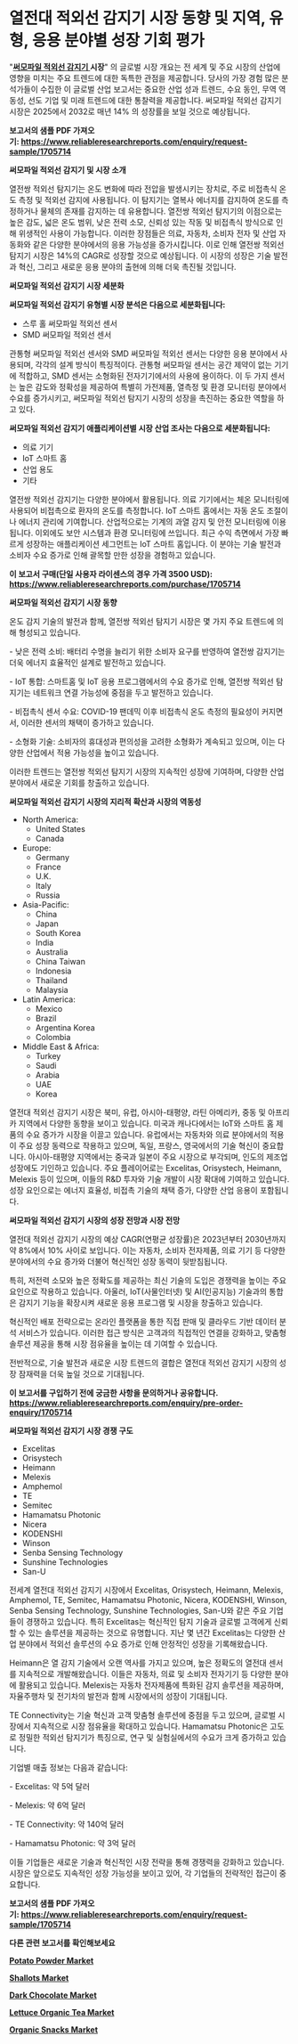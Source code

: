 <p><h1>열전대 적외선 감지기 시장 동향 및 지역, 유형, 응용 분야별 성장 기회 평가</h1></p><p>"<strong><a href="https://www.reliableresearchreports.com/thermopile-infrared-detector-r1705714?utm_campaign=105&utm_medium=7&utm_source=Github&utm_content=ia&utm_term=15022025&utm_id=thermopile-infrared-detector">써모파일 적외선 감지기&nbsp;</a></strong><strong>시장</strong>" 의 글로벌 시장 개요는 전 세계 및 주요 시장의 산업에 영향을 미치는 주요 트렌드에 대한 독특한 관점을 제공합니다. 당사의 가장 경험 많은 분석가들이 수집한 이 글로벌 산업 보고서는 중요한 산업 성과 트렌드, 수요 동인, 무역 역동성, 선도 기업 및 미래 트렌드에 대한 통찰력을 제공합니다. 써모파일 적외선 감지기 시장은 2025에서 2032로 매년 14% 의 성장률을 보일 것으로 예상됩니다.&nbsp;</p>
<p><strong>보고서의 샘플 PDF 가져오기:&nbsp;<a href="https://www.reliableresearchreports.com/enquiry/request-sample/1705714?utm_campaign=105&utm_medium=7&utm_source=Github&utm_content=ia&utm_term=15022025&utm_id=thermopile-infrared-detector">https://www.reliableresearchreports.com/enquiry/request-sample/1705714</a></strong></p>
<p><strong>써모파일 적외선 감지기 및 시장 소개</strong></p>
<p><p>열전쌍 적외선 탐지기는 온도 변화에 따라 전압을 발생시키는 장치로, 주로 비접촉식 온도 측정 및 적외선 감지에 사용됩니다. 이 탐지기는 열복사 에너지를 감지하여 온도를 측정하거나 물체의 존재를 감지하는 데 유용합니다. 열전쌍 적외선 탐지기의 이점으로는 높은 감도, 넓은 온도 범위, 낮은 전력 소모, 신뢰성 있는 작동 및 비접촉식 방식으로 인해 위생적인 사용이 가능합니다. 이러한 장점들은 의료, 자동차, 소비자 전자 및 산업 자동화와 같은 다양한 분야에서의 응용 가능성을 증가시킵니다. 이로 인해 열전쌍 적외선 탐지기 시장은 14%의 CAGR로 성장할 것으로 예상됩니다. 이 시장의 성장은 기술 발전과 혁신, 그리고 새로운 응용 분야의 출현에 의해 더욱 촉진될 것입니다.</p></p>
<p><strong>써모파일 적외선 감지기 시장 세분화</strong></p>
<p><strong>써모파일 적외선 감지기 유형별 시장 분석은 다음으로 세분화됩니다:</strong></p>
<p><ul><li>스루 홀 써모파일 적외선 센서</li><li>SMD 써모파일 적외선 센서</li></ul></p>
<p><p>관통형 써모파일 적외선 센서와 SMD 써모파일 적외선 센서는 다양한 응용 분야에서 사용되며, 각각의 설계 방식이 특징적이다. 관통형 써모파일 센서는 공간 제약이 없는 기기에 적합하고, SMD 센서는 소형화된 전자기기에서의 사용에 용이하다. 이 두 가지 센서는 높은 감도와 정확성을 제공하여 특별히 가전제품, 열측정 및 환경 모니터링 분야에서 수요를 증가시키고, 써모파일 적외선 탐지기 시장의 성장을 촉진하는 중요한 역할을 하고 있다.</p></p>
<p><strong>써모파일 적외선 감지기 애플리케이션별 시장 산업 조사는 다음으로 세분화됩니다:</strong></p>
<p><ul><li>의료 기기</li><li>IoT 스마트 홈</li><li>산업 용도</li><li>기타</li></ul></p>
<p><p>열전쌍 적외선 감지기는 다양한 분야에서 활용됩니다. 의료 기기에서는 체온 모니터링에 사용되어 비접촉으로 환자의 온도를 측정합니다. IoT 스마트 홈에서는 자동 온도 조절이나 에너지 관리에 기여합니다. 산업적으로는 기계의 과열 감지 및 안전 모니터링에 이용됩니다. 이외에도 보안 시스템과 환경 모니터링에 쓰입니다. 최근 수익 측면에서 가장 빠르게 성장하는 애플리케이션 세그먼트는 IoT 스마트 홈입니다. 이 분야는 기술 발전과 소비자 수요 증가로 인해 괄목할 만한 성장을 경험하고 있습니다.</p></p>
<p><strong>이 보고서 구매(단일 사용자 라이센스의 경우 가격 3500 USD): <a href="https://www.reliableresearchreports.com/purchase/1705714?utm_campaign=105&utm_medium=7&utm_source=Github&utm_content=ia&utm_term=15022025&utm_id=thermopile-infrared-detector">https://www.reliableresearchreports.com/purchase/1705714</a></strong></p>
<p><strong>써모파일 적외선 감지기 시장 동향</strong></p>
<p><p>온도 감지 기술의 발전과 함께, 열전쌍 적외선 탐지기 시장은 몇 가지 주요 트렌드에 의해 형성되고 있습니다. </p><p>- 낮은 전력 소비: 배터리 수명을 늘리기 위한 소비자 요구를 반영하여 열전쌍 감지기는 더욱 에너지 효율적인 설계로 발전하고 있습니다.</p><p>- IoT 통합: 스마트홈 및 IoT 응용 프로그램에서의 수요 증가로 인해, 열전쌍 적외선 탐지기는 네트워크 연결 가능성에 중점을 두고 발전하고 있습니다.</p><p>- 비접촉식 센서 수요: COVID-19 팬데믹 이후 비접촉식 온도 측정의 필요성이 커지면서, 이러한 센서의 채택이 증가하고 있습니다.</p><p>- 소형화 기술: 소비자의 휴대성과 편의성을 고려한 소형화가 계속되고 있으며, 이는 다양한 산업에서 적용 가능성을 높이고 있습니다.</p><p>이러한 트렌드는 열전쌍 적외선 탐지기 시장의 지속적인 성장에 기여하며, 다양한 산업 분야에서 새로운 기회를 창출하고 있습니다.</p></p>
<p><strong>써모파일 적외선 감지기 시장의 지리적 확산과 시장의 역동성</strong></p>
<p><ul>
    <li>
        North America:
        <ul>
            <li>United States</li>
            <li>Canada</li>
        </ul>
    </li>
    <li>
        Europe:
        <ul>
            <li>Germany</li>
            <li>France</li>
            <li>U.K.</li>
            <li>Italy</li>
            <li>Russia</li>
        </ul>
    </li>
    <li>
        Asia-Pacific:
        <ul>
            <li>China</li>
            <li>Japan</li>
            <li>South Korea</li>
            <li>India</li>
            <li>Australia</li>
            <li>China Taiwan</li>
            <li>Indonesia</li>
            <li>Thailand</li>
            <li>Malaysia</li>
        </ul>
    </li>
    <li>
        Latin America:
        <ul>
            <li>Mexico</li>
            <li>Brazil</li>
            <li>Argentina Korea</li>
            <li>Colombia</li>
        </ul>
    </li>
    <li>
        Middle East & Africa:
        <ul>
            <li>Turkey</li>
            <li>Saudi</li>
            <li>Arabia</li>
            <li>UAE</li>
            <li>Korea</li>
        </ul>
    </li>
    </ul></p>
<p><p>열전대 적외선 감지기 시장은 북미, 유럽, 아시아-태평양, 라틴 아메리카, 중동 및 아프리카 지역에서 다양한 동향을 보이고 있습니다. 미국과 캐나다에서는 IoT와 스마트 홈 제품의 수요 증가가 시장을 이끌고 있습니다. 유럽에서는 자동차와 의료 분야에서의 적용이 주요 성장 동력으로 작용하고 있으며, 독일, 프랑스, 영국에서의 기술 혁신이 중요합니다. 아시아-태평양 지역에서는 중국과 일본이 주요 시장으로 부각되며, 인도의 제조업 성장에도 기인하고 있습니다. 주요 플레이어로는 Excelitas, Orisystech, Heimann, Melexis 등이 있으며, 이들의 R&D 투자와 기술 개발이 시장 확대에 기여하고 있습니다. 성장 요인으로는 에너지 효율성, 비접촉 기술의 채택 증가, 다양한 산업 응용이 포함됩니다.</p></p>
<p><strong>써모파일 적외선 감지기 시장의 성장 전망과 시장 전망</strong></p>
<p><p>열전대 적외선 감지기 시장의 예상 CAGR(연평균 성장률)은 2023년부터 2030년까지 약 8%에서 10% 사이로 보입니다. 이는 자동차, 소비자 전자제품, 의료 기기 등 다양한 분야에서의 수요 증가와 더불어 혁신적인 성장 동력이 뒷받침됩니다. </p><p>특히, 저전력 소모와 높은 정확도를 제공하는 최신 기술의 도입은 경쟁력을 높이는 주요 요인으로 작용하고 있습니다. 아울러, IoT(사물인터넷) 및 AI(인공지능) 기술과의 통합은 감지기 기능을 확장시켜 새로운 응용 프로그램 및 시장을 창출하고 있습니다.</p><p>혁신적인 배포 전략으로는 온라인 플랫폼을 통한 직접 판매 및 클라우드 기반 데이터 분석 서비스가 있습니다. 이러한 접근 방식은 고객과의 직접적인 연결을 강화하고, 맞춤형 솔루션 제공을 통해 시장 점유율을 높이는 데 기여할 수 있습니다. </p><p>전반적으로, 기술 발전과 새로운 시장 트렌드의 결합은 열전대 적외선 감지기 시장의 성장 잠재력을 더욱 높일 것으로 기대됩니다.</p></p>
<p><strong>이 보고서를 구입하기 전에 궁금한 사항을 문의하거나 공유합니다. <a href="https://www.reliableresearchreports.com/enquiry/pre-order-enquiry/1705714?utm_campaign=105&utm_medium=7&utm_source=Github&utm_content=ia&utm_term=15022025&utm_id=thermopile-infrared-detector">https://www.reliableresearchreports.com/enquiry/pre-order-enquiry/1705714</a></strong></p>
<p><strong>써모파일 적외선 감지기 시장 경쟁 구도</strong></p>
<p><ul><li>Excelitas</li><li>Orisystech</li><li>Heimann</li><li>Melexis</li><li>Amphemol</li><li>TE</li><li>Semitec</li><li>Hamamatsu Photonic</li><li>Nicera</li><li>KODENSHI</li><li>Winson</li><li>Senba Sensing Technology</li><li>Sunshine Technologies</li><li>San-U</li></ul></p>
<p><p>전세계 열전대 적외선 감지기 시장에서 Excelitas, Orisystech, Heimann, Melexis, Amphemol, TE, Semitec, Hamamatsu Photonic, Nicera, KODENSHI, Winson, Senba Sensing Technology, Sunshine Technologies, San-U와 같은 주요 기업들이 경쟁하고 있습니다. 특히 Excelitas는 혁신적인 탐지 기술과 글로벌 고객에게 신뢰할 수 있는 솔루션을 제공하는 것으로 유명합니다. 지난 몇 년간 Excelitas는 다양한 산업 분야에서 적외선 솔루션의 수요 증가로 인해 안정적인 성장을 기록해왔습니다.</p><p>Heimann은 열 감지 기술에서 오랜 역사를 가지고 있으며, 높은 정확도의 열전대 센서를 지속적으로 개발해왔습니다. 이들은 자동차, 의료 및 소비자 전자기기 등 다양한 분야에 활용되고 있습니다. Melexis는 자동차 전자제품에 특화된 감지 솔루션을 제공하며, 자율주행차 및 전기차의 발전과 함께 시장에서의 성장이 기대됩니다.</p><p>TE Connectivity는 기술 혁신과 고객 맞춤형 솔루션에 중점을 두고 있으며, 글로벌 시장에서 지속적으로 시장 점유율을 확대하고 있습니다. Hamamatsu Photonic은 고도로 정밀한 적외선 탐지기가 특징으로, 연구 및 실험실에서의 수요가 크게 증가하고 있습니다.</p><p>기업별 매출 정보는 다음과 같습니다:</p><p>- Excelitas: 약 5억 달러</p><p>- Melexis: 약 6억 달러</p><p>- TE Connectivity: 약 140억 달러</p><p>- Hamamatsu Photonic: 약 3억 달러</p><p>이들 기업들은 새로운 기술과 혁신적인 시장 전략을 통해 경쟁력을 강화하고 있습니다. 시장은 앞으로도 지속적인 성장 가능성을 보이고 있어, 각 기업들의 전략적인 접근이 중요합니다.</p></p>
<p><strong>보고서의 샘플 PDF 가져오기:&nbsp;<a href="https://www.reliableresearchreports.com/enquiry/request-sample/1705714?utm_campaign=105&utm_medium=7&utm_source=Github&utm_content=ia&utm_term=15022025&utm_id=thermopile-infrared-detector">https://www.reliableresearchreports.com/enquiry/request-sample/1705714</a></strong></p>
<p><strong></strong></p>
<p><strong></strong></p>
<p><strong></strong></p>
<p><strong></strong></p>
<p><strong>다른 관련 보고서를 확인해보세요</strong></p>
<p><strong><p><a href="https://github.com/ngozudapshi/Market-Research-Report-List-1/blob/main/potato-powder-market.md?utm_campaign=105&utm_medium=7&utm_source=Github&utm_content=ia&utm_term=15022025&utm_id=thermopile-infrared-detector">Potato Powder Market</a></p><p><a href="https://github.com/namaqbagels64/Market-Research-Report-List-1/blob/main/shallots-market.md?utm_campaign=105&utm_medium=7&utm_source=Github&utm_content=ia&utm_term=15022025&utm_id=thermopile-infrared-detector">Shallots Market</a></p><p><a href="https://github.com/ramraomeyie/Market-Research-Report-List-1/blob/main/dark-chocolate-market.md?utm_campaign=105&utm_medium=7&utm_source=Github&utm_content=ia&utm_term=15022025&utm_id=thermopile-infrared-detector">Dark Chocolate Market</a></p><p><a href="https://github.com/vitrilaoire/Market-Research-Report-List-1/blob/main/lettuce-organic-tea-market.md?utm_campaign=105&utm_medium=7&utm_source=Github&utm_content=ia&utm_term=15022025&utm_id=thermopile-infrared-detector">Lettuce Organic Tea Market</a></p><p><a href="https://github.com/nabadeneme/Market-Research-Report-List-1/blob/main/organic-snacks-market.md?utm_campaign=105&utm_medium=7&utm_source=Github&utm_content=ia&utm_term=15022025&utm_id=thermopile-infrared-detector">Organic Snacks Market</a></p></strong></p>
<p></p>